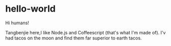 # hello-world

Hi humans!

Tangbenjie here,I like Node.js and Coffeescript (that's what I'm made of).
I'v had tacos on the moon and find them far superior to earth tacos.
